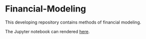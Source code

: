 # Financial-Modeling
This developing repository contains methods of financial modeling.

The Jupyter notebook can rendered [here](https://nbviewer.jupyter.org/github/thsavage/Financial-Modeling/blob/master/financialModeling.ipynb).
